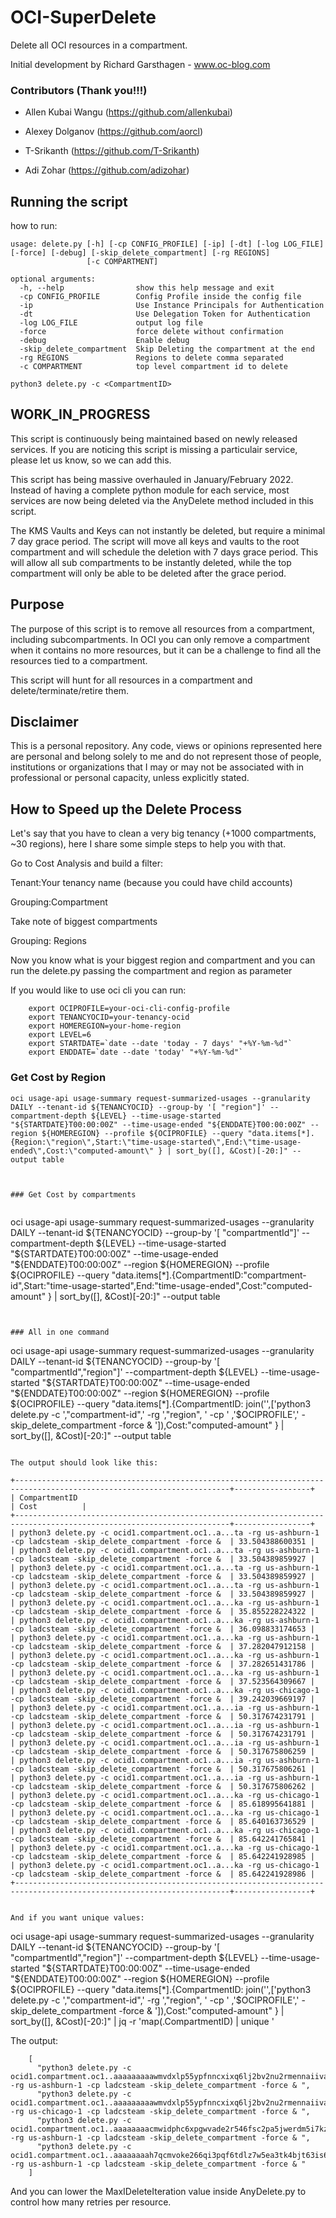 
# OCI-SuperDelete

Delete all OCI resources in a compartment.

  

Initial development by Richard Garsthagen - www.oc-blog.com

  

### Contributors (Thank you!!!)

- Allen Kubai Wangu (https://github.com/allenkubai)

- Alexey Dolganov (https://github.com/aorcl)

- T-Srikanth (https://github.com/T-Srikanth)

- Adi Zohar (https://github.com/adizohar)

  

## Running the script

how to run:

  

```
usage: delete.py [-h] [-cp CONFIG_PROFILE] [-ip] [-dt] [-log LOG_FILE] [-force] [-debug] [-skip_delete_compartment] [-rg REGIONS]
                 [-c COMPARTMENT]

optional arguments:
  -h, --help                show this help message and exit
  -cp CONFIG_PROFILE        Config Profile inside the config file
  -ip                       Use Instance Principals for Authentication
  -dt                       Use Delegation Token for Authentication
  -log LOG_FILE             output log file
  -force                    force delete without confirmation
  -debug                    Enable debug
  -skip_delete_compartment  Skip Deleting the compartment at the end
  -rg REGIONS               Regions to delete comma separated
  -c COMPARTMENT            top level compartment id to delete

python3 delete.py -c <CompartmentID>
```

  

## WORK_IN_PROGRESS

This script is continuously being maintained based on newly released services. If you are noticing this script is missing a particulair service, please let us know, so we can add this.

  

This script has being massive overhauled in January/February 2022. Instead of having a complete python module for each service, most services are now being deleted via the AnyDelete method included in this script.

  

The KMS Vaults and Keys can not instantly be deleted, but require a minimal 7 day grace period. The script will move all keys and vaults to the root compartment and will schedule the deletion with 7 days grace period. This will allow all sub compartments to be instantly deleted, while the top compartment will only be able to be deleted after the grace period.

  

## Purpose

The purpose of this script is to remove all resources from a compartment, including subcompartments. In OCI you can only remove a compartment when it contains no more resources, but it can be a challenge to find all the resources tied to a compartment.

  

This script will hunt for all resources in a compartment and delete/terminate/retire them.

  
  

## Disclaimer

This is a personal repository. Any code, views or opinions represented here are personal and belong solely to me and do not represent those of people, institutions or organizations that I may or may not be associated with in professional or personal capacity, unless explicitly stated.

  

## How to Speed up the Delete Process

Let's say that you have to clean a very big tenancy (+1000 compartments, ~30 regions), here I share some simple steps to help you with that.

  

Go to Cost Analysis and build a filter:

Tenant:Your tenancy name (because you could have child accounts)

Grouping:Compartment

Take note of biggest compartments

Grouping: Regions

Now you know what is your biggest region and compartment and you can run the delete.py passing the compartment and region as parameter
  

If you would like to use oci cli you can run:
 

```
    export OCIPROFILE=your-oci-cli-config-profile
    export TENANCYOCID=your-tenancy-ocid
    export HOMEREGION=your-home-region
    export LEVEL=6
    export STARTDATE=`date --date 'today - 7 days' "+%Y-%m-%d"`
    export ENDDATE=`date --date 'today' "+%Y-%m-%d"`
```

### Get Cost by Region

```
oci usage-api usage-summary request-summarized-usages --granularity DAILY --tenant-id ${TENANCYOCID} --group-by '[ "region"]' --compartment-depth ${LEVEL} --time-usage-started "${STARTDATE}T00:00:00Z" --time-usage-ended "${ENDDATE}T00:00:00Z" --region ${HOMEREGION} --profile ${OCIPROFILE} --query "data.items[*].{Region:\"region\",Start:\"time-usage-started\",End:\"time-usage-ended\",Cost:\"computed-amount\" } | sort_by([], &Cost)[-20:]" --output table

  

### Get Cost by compartments


```
oci usage-api usage-summary request-summarized-usages --granularity DAILY --tenant-id ${TENANCYOCID} --group-by '[ "compartmentId"]' --compartment-depth ${LEVEL} --time-usage-started "${STARTDATE}T00:00:00Z" --time-usage-ended "${ENDDATE}T00:00:00Z" --region ${HOMEREGION} --profile ${OCIPROFILE} --query "data.items[*].{CompartmentID:\"compartment-id\",Start:\"time-usage-started\",End:\"time-usage-ended\",Cost:\"computed-amount\" } | sort_by([], &Cost)[-20:]" --output table
```
  

### All in one command

```
oci usage-api usage-summary request-summarized-usages --granularity DAILY --tenant-id ${TENANCYOCID} --group-by '[ "compartmentId","region"]' --compartment-depth ${LEVEL} --time-usage-started "${STARTDATE}T00:00:00Z" --time-usage-ended "${ENDDATE}T00:00:00Z" --region ${HOMEREGION} --profile ${OCIPROFILE} --query "data.items[*].{CompartmentID: join('',['python3 delete.py -c ',\"compartment-id\",' -rg ',\"region\", ' -cp ' ,'$OCIPROFILE',' -skip_delete_compartment -force & ']),Cost:\"computed-amount\" } | sort_by([], &Cost)[-20:]" --output table
```

The output should look like this:

```
    +----------------------------------------------------------------------------------------------------------------------+-----------------+
    | CompartmentID                                                                                    		                 | Cost          |
    +----------------------------------------------------------------------------------------------------------------------+-----------------+
    | python3 delete.py -c ocid1.compartment.oc1..a...ta -rg us-ashburn-1 -cp ladcsteam -skip_delete_compartment -force &  | 33.504388600351 |
    | python3 delete.py -c ocid1.compartment.oc1..a...ta -rg us-ashburn-1 -cp ladcsteam -skip_delete_compartment -force &  | 33.504389859927 |
    | python3 delete.py -c ocid1.compartment.oc1..a...ta -rg us-ashburn-1 -cp ladcsteam -skip_delete_compartment -force &  | 33.504389859927 |
    | python3 delete.py -c ocid1.compartment.oc1..a...ta -rg us-ashburn-1 -cp ladcsteam -skip_delete_compartment -force &  | 33.504389859927 |
    | python3 delete.py -c ocid1.compartment.oc1..a...ka -rg us-ashburn-1 -cp ladcsteam -skip_delete_compartment -force &  | 35.855228224322 |
    | python3 delete.py -c ocid1.compartment.oc1..a...ka -rg us-ashburn-1 -cp ladcsteam -skip_delete_compartment -force &  | 36.098833174653 |
    | python3 delete.py -c ocid1.compartment.oc1..a...ka -rg us-ashburn-1 -cp ladcsteam -skip_delete_compartment -force &  | 37.282047912158 |
    | python3 delete.py -c ocid1.compartment.oc1..a...ka -rg us-ashburn-1 -cp ladcsteam -skip_delete_compartment -force &  | 37.282651431786 |
    | python3 delete.py -c ocid1.compartment.oc1..a...ka -rg us-ashburn-1 -cp ladcsteam -skip_delete_compartment -force &  | 37.523564309667 |
    | python3 delete.py -c ocid1.compartment.oc1..a...ka -rg us-chicago-1 -cp ladcsteam -skip_delete_compartment -force &  | 39.242039669197 |
    | python3 delete.py -c ocid1.compartment.oc1..a...ia -rg us-ashburn-1 -cp ladcsteam -skip_delete_compartment -force &  | 50.317674231791 |
    | python3 delete.py -c ocid1.compartment.oc1..a...ia -rg us-ashburn-1 -cp ladcsteam -skip_delete_compartment -force &  | 50.317674231791 |
    | python3 delete.py -c ocid1.compartment.oc1..a...ia -rg us-ashburn-1 -cp ladcsteam -skip_delete_compartment -force &  | 50.317675806259 |
    | python3 delete.py -c ocid1.compartment.oc1..a...ia -rg us-ashburn-1 -cp ladcsteam -skip_delete_compartment -force &  | 50.317675806261 |
    | python3 delete.py -c ocid1.compartment.oc1..a...ia -rg us-ashburn-1 -cp ladcsteam -skip_delete_compartment -force &  | 50.317675806262 |
    | python3 delete.py -c ocid1.compartment.oc1..a...ka -rg us-chicago-1 -cp ladcsteam -skip_delete_compartment -force &  | 85.618995641881 |
    | python3 delete.py -c ocid1.compartment.oc1..a...ka -rg us-chicago-1 -cp ladcsteam -skip_delete_compartment -force &  | 85.640163736529 |
    | python3 delete.py -c ocid1.compartment.oc1..a...ka -rg us-chicago-1 -cp ladcsteam -skip_delete_compartment -force &  | 85.642241765841 |
    | python3 delete.py -c ocid1.compartment.oc1..a...ka -rg us-chicago-1 -cp ladcsteam -skip_delete_compartment -force &  | 85.642241928985 |
    | python3 delete.py -c ocid1.compartment.oc1..a...ka -rg us-chicago-1 -cp ladcsteam -skip_delete_compartment -force &  | 85.642241928986 |
    +----------------------------------------------------------------------------------------------------------------------+-----------------+
```

And if you want unique values:

```
oci usage-api usage-summary request-summarized-usages --granularity DAILY --tenant-id ${TENANCYOCID}  --group-by  '[ "compartmentId","region"]'  --compartment-depth ${LEVEL}  --time-usage-started "${STARTDATE}T00:00:00Z"  --time-usage-ended "${ENDDATE}T00:00:00Z"  --region ${HOMEREGION}  --profile ${OCIPROFILE}  --query "data.items[*].{CompartmentID: join('',['python3 delete.py -c ',\"compartment-id\",' -rg ',\"region\", ' -cp ' ,'$OCIPROFILE',' -skip_delete_compartment -force & ']),Cost:\"computed-amount\" } | sort_by([], &Cost)[-20:]"  | jq -r 'map(.CompartmentID) | unique '

The output:

```
    [
      "python3 delete.py -c ocid1.compartment.oc1..aaaaaaaaawmvdxlp55ypfnncxixq6lj2bv2nu2rmennaiivasfdfrlcphqka -rg us-ashburn-1 -cp ladcsteam -skip_delete_compartment -force & ",
      "python3 delete.py -c ocid1.compartment.oc1..aaaaaaaaawmvdxlp55ypfnncxixq6lj2bv2nu2rmennaiivasfdfrlcphqka -rg us-chicago-1 -cp ladcsteam -skip_delete_compartment -force & ",
      "python3 delete.py -c ocid1.compartment.oc1..aaaaaaaacmwidphc6xpgwvade2r546fsc2pa5jwerdm5i7kzmwyux2ghodia -rg us-ashburn-1 -cp ladcsteam -skip_delete_compartment -force & ",
      "python3 delete.py -c ocid1.compartment.oc1..aaaaaaaah7qcmvoke266qi3pqf6tdlz7w5ea3tk4bjt63is6qe34thvzu3ta -rg us-ashburn-1 -cp ladcsteam -skip_delete_compartment -force & "
    ]
```

And you can lower the MaxIDeleteIteration value inside AnyDelete.py to control how many retries per resource.
